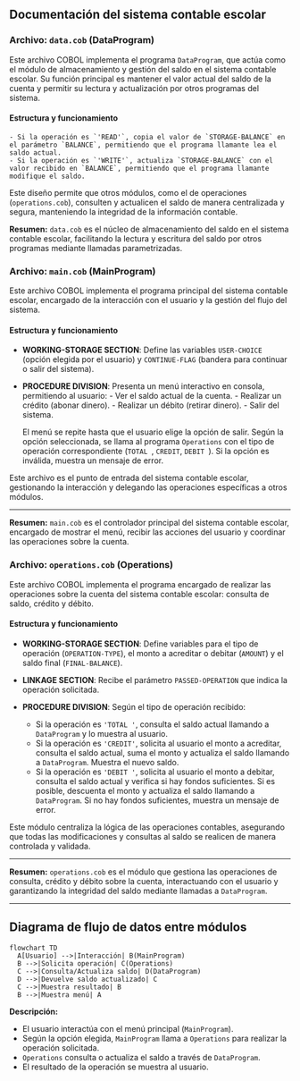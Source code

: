 ## Documentación del sistema contable escolar

### Archivo: `data.cob` (DataProgram)

Este archivo COBOL implementa el programa `DataProgram`, que actúa como el módulo de almacenamiento y gestión del saldo en el sistema contable escolar. Su función principal es mantener el valor actual del saldo de la cuenta y permitir su lectura y actualización por otros programas del sistema.

#### Estructura y funcionamiento



	- Si la operación es `'READ'`, copia el valor de `STORAGE-BALANCE` en el parámetro `BALANCE`, permitiendo que el programa llamante lea el saldo actual.
	- Si la operación es `'WRITE'`, actualiza `STORAGE-BALANCE` con el valor recibido en `BALANCE`, permitiendo que el programa llamante modifique el saldo.

Este diseño permite que otros módulos, como el de operaciones (`operations.cob`), consulten y actualicen el saldo de manera centralizada y segura, manteniendo la integridad de la información contable.

**Resumen:**
`data.cob` es el núcleo de almacenamiento del saldo en el sistema contable escolar, facilitando la lectura y escritura del saldo por otros programas mediante llamadas parametrizadas.

### Archivo: `main.cob` (MainProgram)

Este archivo COBOL implementa el programa principal del sistema contable escolar, encargado de la interacción con el usuario y la gestión del flujo del sistema.

#### Estructura y funcionamiento

- **WORKING-STORAGE SECTION**: Define las variables `USER-CHOICE` (opción elegida por el usuario) y `CONTINUE-FLAG` (bandera para continuar o salir del sistema).

- **PROCEDURE DIVISION**: Presenta un menú interactivo en consola, permitiendo al usuario:
		- Ver el saldo actual de la cuenta.
		- Realizar un crédito (abonar dinero).
		- Realizar un débito (retirar dinero).
		- Salir del sistema.

	El menú se repite hasta que el usuario elige la opción de salir. Según la opción seleccionada, se llama al programa `Operations` con el tipo de operación correspondiente (`TOTAL `, `CREDIT`, `DEBIT `). Si la opción es inválida, muestra un mensaje de error.

Este archivo es el punto de entrada del sistema contable escolar, gestionando la interacción y delegando las operaciones específicas a otros módulos.

---
**Resumen:**
`main.cob` es el controlador principal del sistema contable escolar, encargado de mostrar el menú, recibir las acciones del usuario y coordinar las operaciones sobre la cuenta.

### Archivo: `operations.cob` (Operations)

Este archivo COBOL implementa el programa encargado de realizar las operaciones sobre la cuenta del sistema contable escolar: consulta de saldo, crédito y débito.

#### Estructura y funcionamiento

- **WORKING-STORAGE SECTION**: Define variables para el tipo de operación (`OPERATION-TYPE`), el monto a acreditar o debitar (`AMOUNT`) y el saldo final (`FINAL-BALANCE`).

- **LINKAGE SECTION**: Recibe el parámetro `PASSED-OPERATION` que indica la operación solicitada.

- **PROCEDURE DIVISION**: Según el tipo de operación recibido:
	- Si la operación es `'TOTAL '`, consulta el saldo actual llamando a `DataProgram` y lo muestra al usuario.
	- Si la operación es `'CREDIT'`, solicita al usuario el monto a acreditar, consulta el saldo actual, suma el monto y actualiza el saldo llamando a `DataProgram`. Muestra el nuevo saldo.
	- Si la operación es `'DEBIT '`, solicita al usuario el monto a debitar, consulta el saldo actual y verifica si hay fondos suficientes. Si es posible, descuenta el monto y actualiza el saldo llamando a `DataProgram`. Si no hay fondos suficientes, muestra un mensaje de error.

Este módulo centraliza la lógica de las operaciones contables, asegurando que todas las modificaciones y consultas al saldo se realicen de manera controlada y validada.

---
**Resumen:**
`operations.cob` es el módulo que gestiona las operaciones de consulta, crédito y débito sobre la cuenta, interactuando con el usuario y garantizando la integridad del saldo mediante llamadas a `DataProgram`.

---

## Diagrama de flujo de datos entre módulos

```mermaid
flowchart TD
  A[Usuario] -->|Interacción| B(MainProgram)
  B -->|Solicita operación| C(Operations)
  C -->|Consulta/Actualiza saldo| D(DataProgram)
  D -->|Devuelve saldo actualizado| C
  C -->|Muestra resultado| B
  B -->|Muestra menú| A
```
**Descripción:**

- El usuario interactúa con el menú principal (`MainProgram`).
- Según la opción elegida, `MainProgram` llama a `Operations` para realizar la operación solicitada.
- `Operations` consulta o actualiza el saldo a través de `DataProgram`.
- El resultado de la operación se muestra al usuario.
